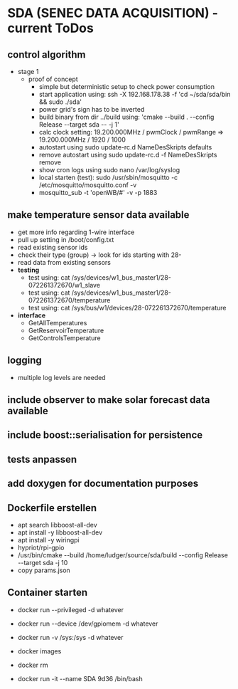 # SDA (SENEC DATA ACQUISITION) - current ToDos

## control algorithm
- stage 1
  - proof of concept
    - simple but deterministic setup to check power consumption
    - start application using: ssh -X 192.168.178.38 -f 'cd ~/sda/sda/bin && sudo ./sda'
    - power grid's sign has to be inverted
    - build binary from dir ../build using: 'cmake --build . --config Release --target sda -- -j 1'
    - calc clock setting: 19.200.000MHz / pwmClock / pwmRange =>  19.200.000MHz / 1920 / 1000
    - autostart using sudo update-rc.d NameDesSkripts defaults
    - remove autostart using sudo update-rc.d -f NameDesSkripts remove
    - show cron logs using sudo nano /var/log/syslog
    - local starten (test): sudo /usr/sbin/mosquitto -c /etc/mosquitto/mosquitto.conf -v
    - mosquitto_sub -t 'openWB/#' -v -p 1883

## make temperature sensor data available
  - get more info regarding 1-wire interface
  - pull up setting in /boot/config.txt
  - read existing sensor ids
  - check their type (group) -> look for ids starting with 28-
  - read data from existing sensors
  - __testing__
    - test using: cat /sys/devices/w1_bus_master1/28-072261372670/w1_slave
    - test using: cat /sys/devices/w1_bus_master1/28-072261372670/temperature
    - test using: cat /sys/bus/w1/devices/28-072261372670/temperature
  - __interface__
    - GetAllTemperatures
    - GetReservoirTemperature
    - GetControlsTemperature
## logging
- multiple log levels are needed
## include observer to make solar forecast data available

## include boost::serialisation for persistence

## tests anpassen

## add doxygen for documentation purposes

## Dockerfile erstellen
  - apt search libboost-all-dev
  - apt install -y libboost-all-dev
  - apt install -y wiringpi
  - hypriot/rpi-gpio
  - /usr/bin/cmake --build /home/ludger/source/sda/build --config Release --target sda -j 10
  - copy params.json

## Container starten
  - docker run --privileged -d whatever
  - docker run --device /dev/gpiomem -d whatever
  - docker run -v /sys:/sys -d whatever

  - docker images
  - docker rm
  - docker run -it --name SDA 9d36 /bin/bash
